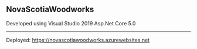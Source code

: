 NovaScotiaWoodworks
-------------------------------------
Developed using Visual Studio 2019
Asp.Net Core 5.0 

-------------------------------------
Deployed:
https://novascotiawoodworks.azurewebsites.net
